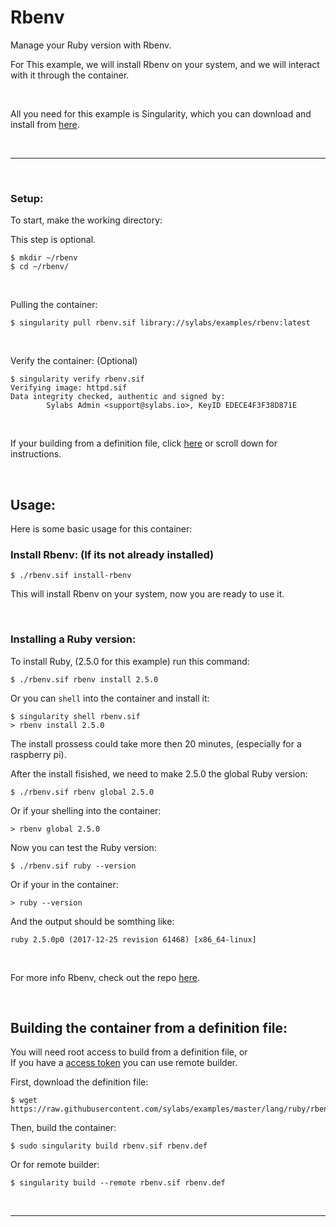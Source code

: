 # Rbenv

Manage your Ruby version with Rbenv.

For This example, we will install Rbenv on your system, and we will interact with it through the container.

<br>

All you need for this example is Singularity, which you can download and install from [here](https://github.com/sylabs/singularity).

<br>

____

<br>


### Setup:

To start, make the working directory:

This step is optional.

```
$ mkdir ~/rbenv
$ cd ~/rbenv/
```

<br>


Pulling the container:

```
$ singularity pull rbenv.sif library://sylabs/examples/rbenv:latest
```

<br>

Verify the container: (Optional)

```
$ singularity verify rbenv.sif
Verifying image: httpd.sif
Data integrity checked, authentic and signed by:
        Sylabs Admin <support@sylabs.io>, KeyID EDECE4F3F38D871E
```

<br>

If your building from a definition file, click [here](#building-the-container-from-a-definition-file) or scroll down for instructions.

<br>


## Usage:

Here is some basic usage for this container:

### Install Rbenv: (If its not already installed)

```
$ ./rbenv.sif install-rbenv
```

This will install Rbenv on your system, now you are ready to use it.

<br>


### Installing a Ruby version:

To install Ruby, (2.5.0 for this example) run this command:

```
$ ./rbenv.sif rbenv install 2.5.0
```

Or you can `shell` into the container and install it:

```
$ singularity shell rbenv.sif
> rbenv install 2.5.0
```

The install prossess could take more then 20 minutes, (especially for a raspberry pi).

After the install fisished, we need to make 2.5.0 the global Ruby version:

```
$ ./rbenv.sif rbenv global 2.5.0
```

Or if your shelling into the container:

```
> rbenv global 2.5.0
```

Now you can test the Ruby version:

```
$ ./rbenv.sif ruby --version
```

Or if your in the container:

```
> ruby --version
```

And the output should be somthing like:

```
ruby 2.5.0p0 (2017-12-25 revision 61468) [x86_64-linux]
```

<br>

For more info Rbenv, check out the repo [here](https://github.com/rbenv/rbenv).

<br>

## Building the container from a definition file:

You will need root access to build from a definition file, or<br>
If you have a [access token](https://cloud.sylabs.io/auth/tokens) you can use remote builder.

First, download the definition file:

```
$ wget https://raw.githubusercontent.com/sylabs/examples/master/lang/ruby/rbenv/ruby.def
```

Then, build the container:

```
$ sudo singularity build rbenv.sif rbenv.def
```

Or for remote builder:

```
$ singularity build --remote rbenv.sif rbenv.def
```


<br>

___

<br>
